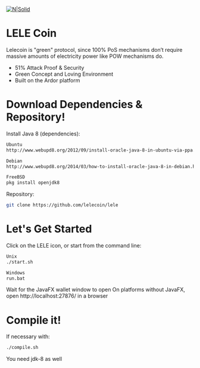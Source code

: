 [![N|Solid](https://e-chain.id/wp-content/themes/lele/assets/lele%20logo23.png)](https://e-chain.id)

# LELE Coin
Lelecoin is "green" protocol, since 100% PoS mechanisms don’t require massive amounts of electricity power like POW mechanisms do.

- 51% Attack Proof & Security
- Green Concept and Loving Environment
- Built on the Ardor platform

# Download Dependencies & Repository!
Install Java 8 (dependencies):
```sh
Ubuntu
http://www.webupd8.org/2012/09/install-oracle-java-8-in-ubuntu-via-ppa.html
```
```sh
Debian
http://www.webupd8.org/2014/03/how-to-install-oracle-java-8-in-debian.html
```
```sh
FreeBSD
pkg install openjdk8
```
Repository:
```sh
git clone https://github.com/lelecoin/lele
```
# Let's Get Started
Click on the LELE icon, or start from the command line:
```sh
Unix
./start.sh
```
```sh
Windows
run.bat
```
Wait for the JavaFX wallet window to open
On platforms without JavaFX, open http://localhost:27876/ in a browser
# Compile it!
If necessary with:
```sh
./compile.sh
```
You need jdk-8 as well

